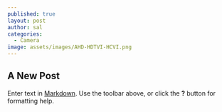 ```yaml
---
published: true
layout: post
author: sal
categories:
  - Camera
image: assets/images/AHD-HDTVI-HCVI.png
---
```

## A New Post

Enter text in [Markdown](http://daringfireball.net/projects/markdown/). Use the toolbar above, or click the **?** button for formatting help.
